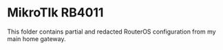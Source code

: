 # MikroTIk RB4011
This folder contains partial and redacted RouterOS configuration from my main home gateway.
